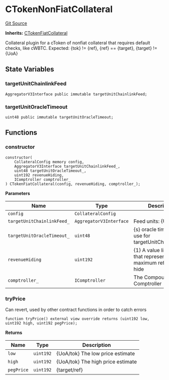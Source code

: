 # CTokenNonFiatCollateral
[Git Source](https://github.com/larrythecucumber321/protocol/blob/aabf2c9d4120808940fb3be9193cb66ea71ac351/contracts/plugins/assets/compoundv2/CTokenNonFiatCollateral.sol)

**Inherits:**
[CTokenFiatCollateral](/tools/docgen/src/contracts/plugins/assets/compoundv2/CTokenFiatCollateral.sol/contract.CTokenFiatCollateral.md)

Collateral plugin for a cToken of nonfiat collateral that requires default checks,
like cWBTC. Expected: {tok} != {ref}, {ref} == {target}, {target} != {UoA}


## State Variables
### targetUnitChainlinkFeed

```solidity
AggregatorV3Interface public immutable targetUnitChainlinkFeed;
```


### targetUnitOracleTimeout

```solidity
uint48 public immutable targetUnitOracleTimeout;
```


## Functions
### constructor


```solidity
constructor(
    CollateralConfig memory config,
    AggregatorV3Interface targetUnitChainlinkFeed_,
    uint48 targetUnitOracleTimeout_,
    uint192 revenueHiding,
    IComptroller comptroller_
) CTokenFiatCollateral(config, revenueHiding, comptroller_);
```
**Parameters**

|Name|Type|Description|
|----|----|-----------|
|`config`|`CollateralConfig`||
|`targetUnitChainlinkFeed_`|`AggregatorV3Interface`|Feed units: {UoA/target}|
|`targetUnitOracleTimeout_`|`uint48`|{s} oracle timeout to use for targetUnitChainlinkFeed|
|`revenueHiding`|`uint192`|{1} A value like 1e-6 that represents the maximum refPerTok to hide|
|`comptroller_`|`IComptroller`|The CompoundFinance Comptroller|


### tryPrice

Can revert, used by other contract functions in order to catch errors


```solidity
function tryPrice() external view override returns (uint192 low, uint192 high, uint192 pegPrice);
```
**Returns**

|Name|Type|Description|
|----|----|-----------|
|`low`|`uint192`|{UoA/tok} The low price estimate|
|`high`|`uint192`|{UoA/tok} The high price estimate|
|`pegPrice`|`uint192`|{target/ref}|


